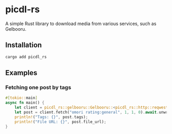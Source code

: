 # picdl-rs
A simple Rust library to download media from various services, such as Gelbooru.

## Installation
```sh
cargo add picdl_rs
```

## Examples
### Fetching one post by tags
```rust
#[tokio::main]
async fn main() {
    let client = picdl_rs::gelbooru::Gelbooru::<picdl_rs::http::reqwest::ReqwestClient>::new();
    let post = client.fetch("omori rating:general", 1, 1, 0).await.unwrap().post[0].clone();
    println!("Tags: {}", post.tags);
    println!("File URL: {}", post.file_url);
}
```
